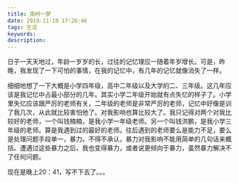 ```yaml
---
title: 南柯一梦
date: 2019-11-10 17:26:46
tags: 生活
keywords:
description:
---
```


日子一天天地过，年龄一岁岁的长，过往的记忆理应一随着年岁增长。可是，昨晚，我发现了一下可怕的事情，在我的记忆中，有几年的记忆就像消失了一样。



<!--more-->



细细地想了一下大概是小学四年级，高中二年级以及大学的二、三年级。这几年应该是我记忆中占最小部分的几年。其实小学二年级开始就有点失忆的样子了。小学里失忆应该跟严厉的老师有关，二年级的老师是非常严厉的老师，记忆中好像是训了我几次，从此就比较害怕他了。对我影响也算比较大了。我只记得对两个对我比较好的老师，一个叫钱楠楠，是我小学一年级老师。另一个叫钱洪鹏，是我小学三年级的老师。算是我遇到过的最好的老师。往后遇到的老师要么是能力不足，要么是处理问题手段单一，暴力。不得不承认，暴力对我影响不能用简单的几句话来概括。遭遇过这些暴力之后，我也变得暴力，或者说更倾向于暴力，虽然暴力解决不了任何问题。

现在是晚上20：41，写不下去了。。。

